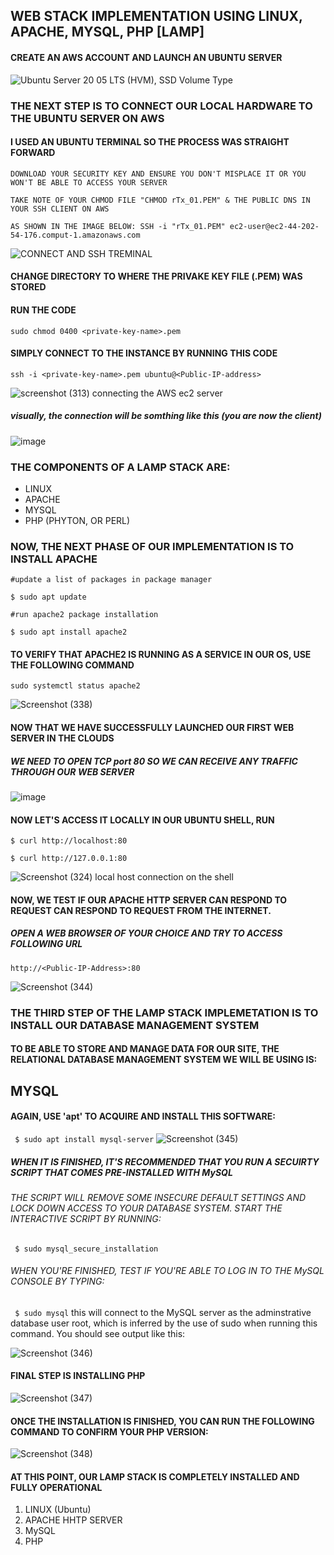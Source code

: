 ## WEB STACK IMPLEMENTATION USING LINUX, APACHE, MYSQL, PHP [LAMP]

#### CREATE AN AWS ACCOUNT AND LAUNCH AN UBUNTU SERVER

![Ubuntu Server 20 05 LTS (HVM), SSD Volume Type](https://user-images.githubusercontent.com/111234300/185796799-12c132ee-bab1-4cd6-aece-e1542e397598.png)

### THE NEXT STEP IS TO CONNECT OUR LOCAL HARDWARE TO THE UBUNTU SERVER ON AWS

#### I USED AN UBUNTU TERMINAL SO THE PROCESS WAS STRAIGHT FORWARD

``` 
DOWNLOAD YOUR SECURITY KEY AND ENSURE YOU DON'T MISPLACE IT OR YOU WON'T BE ABLE TO ACCESS YOUR SERVER

TAKE NOTE OF YOUR CHMOD FILE "CHMOD rTx_01.PEM" & THE PUBLIC DNS IN YOUR SSH CLIENT ON AWS

AS SHOWN IN THE IMAGE BELOW: SSH -i "rTx_01.PEM" ec2-user@ec2-44-202-54-176.comput-1.amazonaws.com

 ```
![CONNECT AND SSH TREMINAL](https://user-images.githubusercontent.com/111234300/185797211-ef8f9022-c404-4800-b56e-b005c12a07c0.png)

#### CHANGE DIRECTORY TO WHERE THE PRIVAKE KEY FILE (.PEM) WAS STORED
#### RUN THE CODE
`sudo chmod 0400 <private-key-name>.pem`

#### SIMPLY CONNECT TO THE INSTANCE BY RUNNING THIS CODE

`ssh -i <private-key-name>.pem ubuntu@<Public-IP-address>`

![screenshot (313) connecting the AWS ec2 server](https://user-images.githubusercontent.com/111234300/187042529-953ada79-4f82-40f5-a97e-f51f785a7a6b.png)

##### visually, the connection will be somthing like this (you are now the client)

![image](https://user-images.githubusercontent.com/111234300/187041464-34b1cc3b-6faa-4059-a702-afc74ce03829.png)


### THE COMPONENTS OF A LAMP STACK ARE:
* LINUX
* APACHE
* MYSQL
* PHP (PHYTON, OR PERL)

### NOW, THE NEXT PHASE OF OUR IMPLEMENTATION IS TO INSTALL APACHE
`#update a list of packages in package manager`

`$ sudo apt update`

`#run apache2 package installation`

`$ sudo apt install apache2`

#### TO VERIFY THAT APACHE2 IS RUNNING AS A SERVICE IN OUR OS, USE THE FOLLOWING COMMAND
`sudo systemctl status apache2`


![Screenshot (338)](https://user-images.githubusercontent.com/111234300/187042001-34879682-c337-4bdb-ab99-87892008f102.png)

#### NOW THAT WE HAVE SUCCESSFULLY LAUNCHED OUR FIRST WEB SERVER IN THE CLOUDS 
##### WE NEED TO OPEN TCP port 80 SO WE CAN RECEIVE ANY TRAFFIC THROUGH OUR WEB SERVER 


![image](https://user-images.githubusercontent.com/111234300/187042253-4735f1be-9a78-4aae-8099-eeb9e7f0763f.png)

#### NOW LET'S ACCESS IT LOCALLY IN OUR UBUNTU SHELL, RUN
`$ curl http://localhost:80`

`$ curl http://127.0.0.1:80`

![Screenshot (324) local host connection on the shell](https://user-images.githubusercontent.com/111234300/187042946-3be7208e-15b4-42ac-9454-62d7a6ad43cf.png)

#### NOW, WE TEST IF OUR APACHE HTTP SERVER CAN RESPOND TO REQUEST CAN RESPOND TO REQUEST FROM THE INTERNET.
##### OPEN A WEB BROWSER OF YOUR CHOICE AND TRY TO ACCESS FOLLOWING URL 

`http://<Public-IP-Address>:80`

![Screenshot (344)](https://user-images.githubusercontent.com/111234300/187043047-13969d49-6c7b-450b-924c-53bb4ebd0e95.png)


### THE THIRD STEP OF THE LAMP STACK IMPLEMETATION IS TO INSTALL OUR DATABASE MANAGEMENT SYSTEM
#### TO BE ABLE TO STORE AND MANAGE DATA FOR OUR SITE, THE RELATIONAL DATABASE MANAGEMENT SYSTEM WE WILL BE USING IS:
## MYSQL

#### AGAIN, USE 'apt' TO ACQUIRE AND INSTALL THIS SOFTWARE:
` $ sudo apt install mysql-server`
![Screenshot (345)](https://user-images.githubusercontent.com/111234300/187043852-f63b7882-13a9-4ce5-b454-a47a8459ed00.png)

#####  WHEN IT IS FINISHED, IT'S RECOMMENDED THAT YOU RUN A SECUIRTY SCRIPT THAT COMES PRE-INSTALLED WITH MySQL
###### THE SCRIPT WILL REMOVE SOME INSECURE DEFAULT SETTINGS AND LOCK DOWN ACCESS TO YOUR DATABASE SYSTEM. START THE INTERACTIVE SCRIPT BY RUNNING:

` $ sudo mysql_secure_installation`

###### WHEN YOU'RE FINISHED, TEST IF YOU'RE ABLE TO LOG IN TO THE MySQL CONSOLE BY TYPING:
` $ sudo mysql`
this will connect to the MySQL server as the adminstrative database user root, which is inferred by the use of sudo when running this command. You should see output like this: 

![Screenshot (346)](https://user-images.githubusercontent.com/111234300/187044207-ef9c6e35-d484-44bd-8ead-49fc20ebb8e7.png)

#### FINAL STEP IS INSTALLING PHP

![Screenshot (347)](https://user-images.githubusercontent.com/111234300/187045173-ff17758d-1f34-439d-bffd-aa8b78b5dc96.png)

#### ONCE THE INSTALLATION IS FINISHED, YOU CAN RUN THE FOLLOWING COMMAND TO CONFIRM YOUR PHP VERSION:

![Screenshot (348)](https://user-images.githubusercontent.com/111234300/187045207-bf1cd8dd-4c53-42b8-81c6-49036c3af470.png)

#### AT THIS POINT, OUR LAMP STACK IS COMPLETELY INSTALLED AND FULLY OPERATIONAL
1. LINUX (Ubuntu)
2. APACHE HHTP SERVER
3. MySQL
4. PHP










